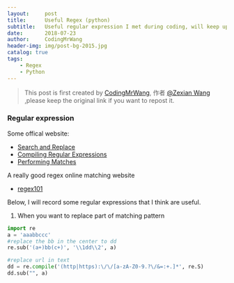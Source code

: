 ```yaml
---
layout:     post
title:      Useful Regex (python)
subtitle:   Useful regular expression I met during coding, will keep updating
date:       2018-07-23
author:     CodingMrWang
header-img: img/post-bg-2015.jpg
catalog: true
tags:
    - Regex
    - Python
---
```



> This post is first created by [CodingMrWang](http://codingmrwang.github.io), 作者 [@Zexian Wang](http://github.com/codingmrwang) ,please keep the original link if you want to repost it.

### Regular expression
Some offical website:

- [Search and Replace](https://docs.python.org/2/howto/regex.html#search-and-replace)
- [Compiling Regular Expressions](https://docs.python.org/2/howto/regex.html#compiling-regular-expressions)
- [Performing Matches](https://docs.python.org/2/howto/regex.html#performing-matches)

A really good regex online matching website

- [regex101](https://regex101.com/)

Below, I will record some regular expressions that I think are useful.

1. When you want to replace part of matching pattern


```python
import re
a = 'aaabbccc'
#replace the bb in the center to dd
re.sub('(a+)bb(c+)', '\\1dd\\2', a)

#replace url in text
dd = re.compile('(http|https):\/\/[a-zA-Z0-9.?\/&=:+.]*', re.S)
dd.sub("", a)

```

